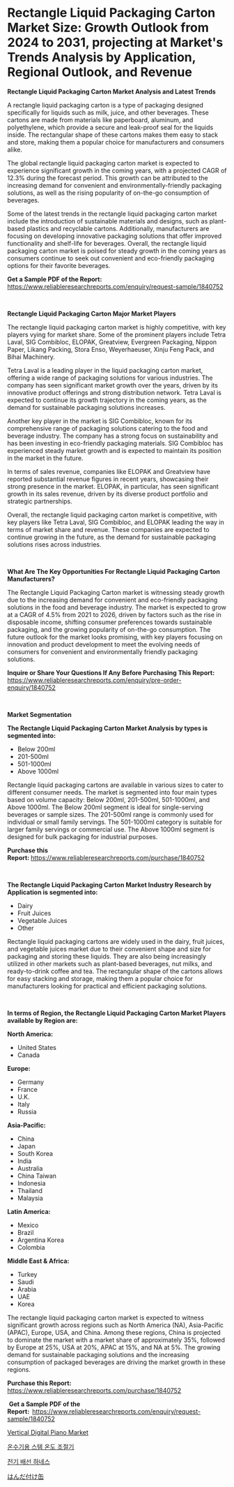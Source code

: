<p><h1>Rectangle Liquid Packaging Carton Market Size: Growth Outlook from 2024 to 2031, projecting at Market's Trends Analysis by Application, Regional Outlook, and Revenue</h1></p><p><strong>Rectangle Liquid Packaging Carton Market Analysis and Latest Trends</strong></p>
<p><p>A rectangle liquid packaging carton is a type of packaging designed specifically for liquids such as milk, juice, and other beverages. These cartons are made from materials like paperboard, aluminum, and polyethylene, which provide a secure and leak-proof seal for the liquids inside. The rectangular shape of these cartons makes them easy to stack and store, making them a popular choice for manufacturers and consumers alike.</p><p>The global rectangle liquid packaging carton market is expected to experience significant growth in the coming years, with a projected CAGR of 12.3% during the forecast period. This growth can be attributed to the increasing demand for convenient and environmentally-friendly packaging solutions, as well as the rising popularity of on-the-go consumption of beverages.</p><p>Some of the latest trends in the rectangle liquid packaging carton market include the introduction of sustainable materials and designs, such as plant-based plastics and recyclable cartons. Additionally, manufacturers are focusing on developing innovative packaging solutions that offer improved functionality and shelf-life for beverages. Overall, the rectangle liquid packaging carton market is poised for steady growth in the coming years as consumers continue to seek out convenient and eco-friendly packaging options for their favorite beverages.</p></p>
<p><strong>Get a Sample PDF of the Report:&nbsp;</strong> <a href="https://www.reliableresearchreports.com/enquiry/request-sample/1840752">https://www.reliableresearchreports.com/enquiry/request-sample/1840752</a></p>
<p>&nbsp;</p>
<p><strong>Rectangle Liquid Packaging Carton Major Market Players</strong></p>
<p><p>The rectangle liquid packaging carton market is highly competitive, with key players vying for market share. Some of the prominent players include Tetra Laval, SIG Combibloc, ELOPAK, Greatview, Evergreen Packaging, Nippon Paper, Likang Packing, Stora Enso, Weyerhaeuser, Xinju Feng Pack, and Bihai Machinery.</p><p>Tetra Laval is a leading player in the liquid packaging carton market, offering a wide range of packaging solutions for various industries. The company has seen significant market growth over the years, driven by its innovative product offerings and strong distribution network. Tetra Laval is expected to continue its growth trajectory in the coming years, as the demand for sustainable packaging solutions increases.</p><p>Another key player in the market is SIG Combibloc, known for its comprehensive range of packaging solutions catering to the food and beverage industry. The company has a strong focus on sustainability and has been investing in eco-friendly packaging materials. SIG Combibloc has experienced steady market growth and is expected to maintain its position in the market in the future.</p><p>In terms of sales revenue, companies like ELOPAK and Greatview have reported substantial revenue figures in recent years, showcasing their strong presence in the market. ELOPAK, in particular, has seen significant growth in its sales revenue, driven by its diverse product portfolio and strategic partnerships.</p><p>Overall, the rectangle liquid packaging carton market is competitive, with key players like Tetra Laval, SIG Combibloc, and ELOPAK leading the way in terms of market share and revenue. These companies are expected to continue growing in the future, as the demand for sustainable packaging solutions rises across industries.</p></p>
<p>&nbsp;</p>
<p><strong>What Are The Key Opportunities For Rectangle Liquid Packaging Carton Manufacturers?</strong></p>
<p><p>The Rectangle Liquid Packaging Carton market is witnessing steady growth due to the increasing demand for convenient and eco-friendly packaging solutions in the food and beverage industry. The market is expected to grow at a CAGR of 4.5% from 2021 to 2026, driven by factors such as the rise in disposable income, shifting consumer preferences towards sustainable packaging, and the growing popularity of on-the-go consumption. The future outlook for the market looks promising, with key players focusing on innovation and product development to meet the evolving needs of consumers for convenient and environmentally friendly packaging solutions.</p></p>
<p><strong>Inquire or Share Your Questions If Any Before Purchasing This Report:</strong> <a href="https://www.reliableresearchreports.com/enquiry/pre-order-enquiry/1840752">https://www.reliableresearchreports.com/enquiry/pre-order-enquiry/1840752</a></p>
<p>&nbsp;</p>
<p><strong>Market Segmentation</strong></p>
<p><strong>The Rectangle Liquid Packaging Carton Market Analysis by types is segmented into:</strong></p>
<p><ul><li>Below 200ml</li><li>201-500ml</li><li>501-1000ml</li><li>Above 1000ml</li></ul></p>
<p><p>Rectangle liquid packaging cartons are available in various sizes to cater to different consumer needs. The market is segmented into four main types based on volume capacity: Below 200ml, 201-500ml, 501-1000ml, and Above 1000ml. The Below 200ml segment is ideal for single-serving beverages or sample sizes. The 201-500ml range is commonly used for individual or small family servings. The 501-1000ml category is suitable for larger family servings or commercial use. The Above 1000ml segment is designed for bulk packaging for industrial purposes.</p></p>
<p><strong>Purchase this Report:&nbsp;</strong><a href="https://www.reliableresearchreports.com/purchase/1840752">https://www.reliableresearchreports.com/purchase/1840752</a></p>
<p>&nbsp;</p>
<p><strong>The Rectangle Liquid Packaging Carton Market Industry Research by Application is segmented into:</strong></p>
<p><ul><li>Dairy</li><li>Fruit Juices</li><li>Vegetable Juices</li><li>Other</li></ul></p>
<p><p>Rectangle liquid packaging cartons are widely used in the dairy, fruit juices, and vegetable juices market due to their convenient shape and size for packaging and storing these liquids. They are also being increasingly utilized in other markets such as plant-based beverages, nut milks, and ready-to-drink coffee and tea. The rectangular shape of the cartons allows for easy stacking and storage, making them a popular choice for manufacturers looking for practical and efficient packaging solutions.</p></p>
<p>&nbsp;</p>
<p><strong>In terms of Region, the Rectangle Liquid Packaging Carton Market Players available by Region are:</strong></p>
<p>
    <p> <strong> North America: </strong>
        <ul>
            <li>United States</li>
            <li>Canada</li>
        </ul>
        </p> 
    <p> <strong> Europe: </strong>
        <ul>
            <li>Germany</li>
            <li>France</li>
            <li>U.K.</li>
            <li>Italy</li>
            <li>Russia</li>
        </ul>
        </p> 
    <p> <strong> Asia-Pacific: </strong>
        <ul>
            <li>China</li>
            <li>Japan</li>
            <li>South Korea</li>
            <li>India</li>
            <li>Australia</li>
            <li>China Taiwan</li>
            <li>Indonesia</li>
            <li>Thailand</li>
            <li>Malaysia</li>
        </ul>
        </p> 
    <p> <strong> Latin America: </strong>
        <ul>
            <li>Mexico</li>
            <li>Brazil</li>
            <li>Argentina Korea</li>
            <li>Colombia</li>
        </ul>
        </p> 
    <p> <strong> Middle East & Africa: </strong>
        <ul>
            <li>Turkey</li>
            <li>Saudi</li>
            <li>Arabia</li>
            <li>UAE</li>
            <li>Korea</li>
        </ul>
    </p>
    </p>
<p><p>The rectangle liquid packaging carton market is expected to witness significant growth across regions such as North America (NA), Asia-Pacific (APAC), Europe, USA, and China. Among these regions, China is projected to dominate the market with a market share of approximately 35%, followed by Europe at 25%, USA at 20%, APAC at 15%, and NA at 5%. The growing demand for sustainable packaging solutions and the increasing consumption of packaged beverages are driving the market growth in these regions.</p></p>
<p><strong>Purchase this Report: </strong><a href="https://www.reliableresearchreports.com/purchase/1840752">https://www.reliableresearchreports.com/purchase/1840752</a></p>
<p>&nbsp;<strong>Get a Sample PDF of the Report:&nbsp;&nbsp;</strong><a href="https://www.reliableresearchreports.com/enquiry/request-sample/1840752">https://www.reliableresearchreports.com/enquiry/request-sample/1840752</a></p>
<p><strong></strong></p>
<p><p><a href="https://github.com/Airanohannonzb68e5pb53oc1/Market-Research-Report-List-1/blob/main/vertical-digital-piano-market.md">Vertical Digital Piano Market</a></p><p><a href="https://github.com/TimmyMann6767/Market-Research-Report-List-1/blob/main/46261417321.md">온수기용 스템 온도 조절기</a></p><p><a href="https://github.com/JeromeRtyau89966/Market-Research-Report-List-1/blob/main/59632277322.md">전기 배선 하네스</a></p><p><a href="https://github.com/AriMuller2009/Market-Research-Report-List-1/blob/main/80052337786.md">はんだ付け缶</a></p></p>